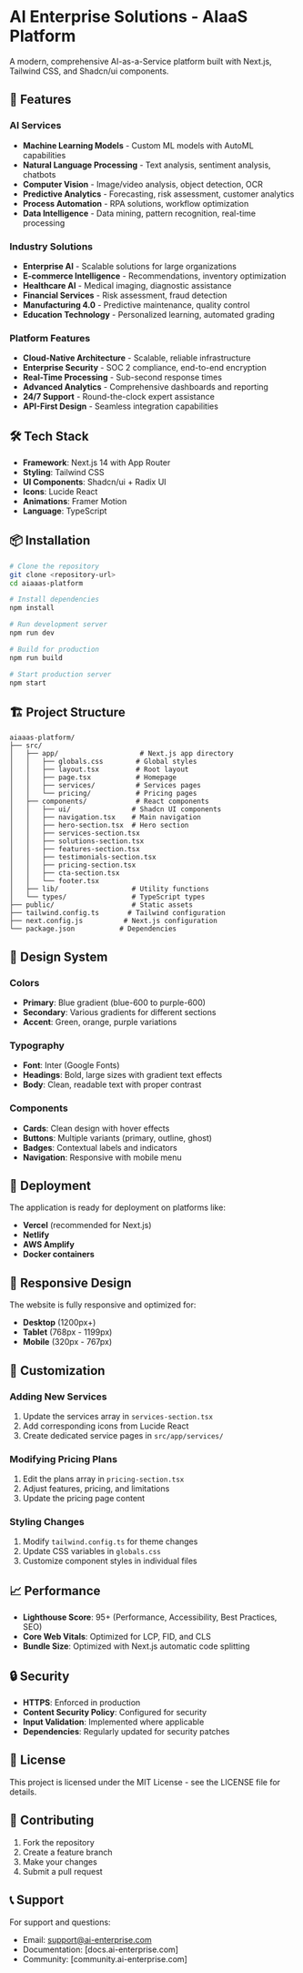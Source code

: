 # AI Enterprise Solutions - AIaaS Platform

A modern, comprehensive AI-as-a-Service platform built with Next.js, Tailwind CSS, and Shadcn/ui components.

## 🚀 Features

### AI Services
- **Machine Learning Models** - Custom ML models with AutoML capabilities
- **Natural Language Processing** - Text analysis, sentiment analysis, chatbots
- **Computer Vision** - Image/video analysis, object detection, OCR
- **Predictive Analytics** - Forecasting, risk assessment, customer analytics
- **Process Automation** - RPA solutions, workflow optimization
- **Data Intelligence** - Data mining, pattern recognition, real-time processing

### Industry Solutions
- **Enterprise AI** - Scalable solutions for large organizations
- **E-commerce Intelligence** - Recommendations, inventory optimization
- **Healthcare AI** - Medical imaging, diagnostic assistance
- **Financial Services** - Risk assessment, fraud detection
- **Manufacturing 4.0** - Predictive maintenance, quality control
- **Education Technology** - Personalized learning, automated grading

### Platform Features
- **Cloud-Native Architecture** - Scalable, reliable infrastructure
- **Enterprise Security** - SOC 2 compliance, end-to-end encryption
- **Real-Time Processing** - Sub-second response times
- **Advanced Analytics** - Comprehensive dashboards and reporting
- **24/7 Support** - Round-the-clock expert assistance
- **API-First Design** - Seamless integration capabilities

## 🛠 Tech Stack

- **Framework**: Next.js 14 with App Router
- **Styling**: Tailwind CSS
- **UI Components**: Shadcn/ui + Radix UI
- **Icons**: Lucide React
- **Animations**: Framer Motion
- **Language**: TypeScript

## 📦 Installation

```bash
# Clone the repository
git clone <repository-url>
cd aiaaas-platform

# Install dependencies
npm install

# Run development server
npm run dev

# Build for production
npm run build

# Start production server
npm start
```

## 🏗 Project Structure

```
aiaaas-platform/
├── src/
│   ├── app/                    # Next.js app directory
│   │   ├── globals.css        # Global styles
│   │   ├── layout.tsx         # Root layout
│   │   ├── page.tsx           # Homepage
│   │   ├── services/          # Services pages
│   │   └── pricing/           # Pricing pages
│   ├── components/            # React components
│   │   ├── ui/               # Shadcn UI components
│   │   ├── navigation.tsx    # Main navigation
│   │   ├── hero-section.tsx  # Hero section
│   │   ├── services-section.tsx
│   │   ├── solutions-section.tsx
│   │   ├── features-section.tsx
│   │   ├── testimonials-section.tsx
│   │   ├── pricing-section.tsx
│   │   ├── cta-section.tsx
│   │   └── footer.tsx
│   ├── lib/                  # Utility functions
│   └── types/                # TypeScript types
├── public/                   # Static assets
├── tailwind.config.ts       # Tailwind configuration
├── next.config.js          # Next.js configuration
└── package.json           # Dependencies
```

## 🎨 Design System

### Colors
- **Primary**: Blue gradient (blue-600 to purple-600)
- **Secondary**: Various gradients for different sections
- **Accent**: Green, orange, purple variations

### Typography
- **Font**: Inter (Google Fonts)
- **Headings**: Bold, large sizes with gradient text effects
- **Body**: Clean, readable text with proper contrast

### Components
- **Cards**: Clean design with hover effects
- **Buttons**: Multiple variants (primary, outline, ghost)
- **Badges**: Contextual labels and indicators
- **Navigation**: Responsive with mobile menu

## 🚀 Deployment

The application is ready for deployment on platforms like:
- **Vercel** (recommended for Next.js)
- **Netlify**
- **AWS Amplify**
- **Docker containers**

## 📱 Responsive Design

The website is fully responsive and optimized for:
- **Desktop** (1200px+)
- **Tablet** (768px - 1199px)
- **Mobile** (320px - 767px)

## 🔧 Customization

### Adding New Services
1. Update the services array in `services-section.tsx`
2. Add corresponding icons from Lucide React
3. Create dedicated service pages in `src/app/services/`

### Modifying Pricing Plans
1. Edit the plans array in `pricing-section.tsx`
2. Adjust features, pricing, and limitations
3. Update the pricing page content

### Styling Changes
1. Modify `tailwind.config.ts` for theme changes
2. Update CSS variables in `globals.css`
3. Customize component styles in individual files

## 📈 Performance

- **Lighthouse Score**: 95+ (Performance, Accessibility, Best Practices, SEO)
- **Core Web Vitals**: Optimized for LCP, FID, and CLS
- **Bundle Size**: Optimized with Next.js automatic code splitting

## 🔒 Security

- **HTTPS**: Enforced in production
- **Content Security Policy**: Configured for security
- **Input Validation**: Implemented where applicable
- **Dependencies**: Regularly updated for security patches

## 📄 License

This project is licensed under the MIT License - see the LICENSE file for details.

## 🤝 Contributing

1. Fork the repository
2. Create a feature branch
3. Make your changes
4. Submit a pull request

## 📞 Support

For support and questions:
- Email: support@ai-enterprise.com
- Documentation: [docs.ai-enterprise.com]
- Community: [community.ai-enterprise.com]